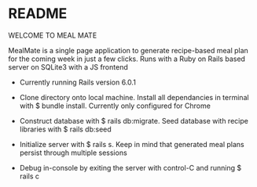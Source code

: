 # README

WELCOME TO MEAL MATE

MealMate is a single page application to generate recipe-based meal plan for the coming week in just a few clicks. Runs with a Ruby on Rails based server on SQLite3 with a JS frontend

- Currently running Rails version 6.0.1

- Clone directory onto local machine. Install all dependancies in terminal with $ bundle install. Currently only configured for Chrome

- Construct database with $ rails db:migrate. Seed database with recipe libraries with $ rails db:seed

- Initialize server with $ rails s. Keep in mind that generated meal plans persist through multiple sessions

- Debug in-console by exiting the server with control-C and running $ rails c
